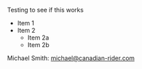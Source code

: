 Testing to see if this works

* Item 1
* Item 2
  * Item 2a
  * Item 2b


Michael Smith: michael@canadian-rider.com
